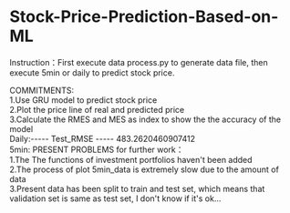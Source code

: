 # Stock-Price-Prediction-Based-on-ML
Instruction：First execute data process.py to generate data file, then execute 5min or daily to predict stock price.                   


COMMITMENTS:            
1.Use GRU model to predict stock price         
2.Plot the price line of real and predicted price         
3.Calculate the RMES and MES as index to show the the accuracy of the model          
Daily:----- Test_RMSE ----- 483.2620460907412                   
5min:
PRESENT PROBLEMS for further work：             
1.The The functions of investment portfolios haven't been added       
2.The process of plot 5min_data is extremely slow due to the amount of data           
3.Present data has been split to train and test set, which means that validation set is same as test set, I don't know if it's ok... 
